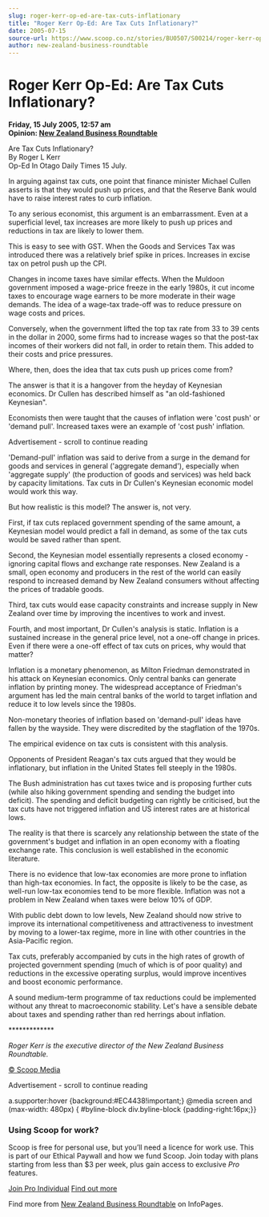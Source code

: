 ```yaml
---
slug: roger-kerr-op-ed-are-tax-cuts-inflationary
title: "Roger Kerr Op-Ed: Are Tax Cuts Inflationary?"
date: 2005-07-15
source-url: https://www.scoop.co.nz/stories/BU0507/S00214/roger-kerr-op-ed-are-tax-cuts-inflationary.htm
author: new-zealand-business-roundtable
---
```

Roger Kerr Op-Ed: Are Tax Cuts Inflationary?
============================================

**Friday, 15 July 2005, 12:57 am**  
**Opinion: [New Zealand Business Roundtable](https://info.scoop.co.nz/New_Zealand_Business_Roundtable)**

Are Tax Cuts Inflationary?  
By Roger L Kerr  
Op-Ed In Otago Daily Times 15 July.

In arguing against tax cuts, one point that finance minister Michael Cullen asserts is that they would push up prices, and that the Reserve Bank would have to raise interest rates to curb inflation.

To any serious economist, this argument is an embarrassment. Even at a superficial level, tax increases are more likely to push up prices and reductions in tax are likely to lower them.

This is easy to see with GST. When the Goods and Services Tax was introduced there was a relatively brief spike in prices. Increases in excise tax on petrol push up the CPI.

Changes in income taxes have similar effects. When the Muldoon government imposed a wage-price freeze in the early 1980s, it cut income taxes to encourage wage earners to be more moderate in their wage demands. The idea of a wage-tax trade-off was to reduce pressure on wage costs and prices.

Conversely, when the government lifted the top tax rate from 33 to 39 cents in the dollar in 2000, some firms had to increase wages so that the post-tax incomes of their workers did not fall, in order to retain them. This added to their costs and price pressures.

Where, then, does the idea that tax cuts push up prices come from?

The answer is that it is a hangover from the heyday of Keynesian economics. Dr Cullen has described himself as "an old-fashioned Keynesian".

Economists then were taught that the causes of inflation were 'cost push' or 'demand pull'. Increased taxes were an example of 'cost push' inflation.

Advertisement - scroll to continue reading





'Demand-pull' inflation was said to derive from a surge in the demand for goods and services in general ('aggregate demand'), especially when 'aggregate supply' (the production of goods and services) was held back by capacity limitations. Tax cuts in Dr Cullen's Keynesian economic model would work this way.

But how realistic is this model? The answer is, not very.

First, if tax cuts replaced government spending of the same amount, a Keynesian model would predict a fall in demand, as some of the tax cuts would be saved rather than spent.

Second, the Keynesian model essentially represents a closed economy - ignoring capital flows and exchange rate responses. New Zealand is a small, open economy and producers in the rest of the world can easily respond to increased demand by New Zealand consumers without affecting the prices of tradable goods.

Third, tax cuts would ease capacity constraints and increase supply in New Zealand over time by improving the incentives to work and invest.

Fourth, and most important, Dr Cullen's analysis is static. Inflation is a sustained increase in the general price level, not a one-off change in prices. Even if there were a one-off effect of tax cuts on prices, why would that matter?

Inflation is a monetary phenomenon, as Milton Friedman demonstrated in his attack on Keynesian economics. Only central banks can generate inflation by printing money. The widespread acceptance of Friedman's argument has led the main central banks of the world to target inflation and reduce it to low levels since the 1980s.

Non-monetary theories of inflation based on 'demand-pull' ideas have fallen by the wayside. They were discredited by the stagflation of the 1970s.

The empirical evidence on tax cuts is consistent with this analysis.

Opponents of President Reagan's tax cuts argued that they would be inflationary, but inflation in the United States fell steeply in the 1980s.

The Bush administration has cut taxes twice and is proposing further cuts (while also hiking government spending and sending the budget into deficit). The spending and deficit budgeting can rightly be criticised, but the tax cuts have not triggered inflation and US interest rates are at historical lows.

The reality is that there is scarcely any relationship between the state of the government's budget and inflation in an open economy with a floating exchange rate. This conclusion is well established in the economic literature.

There is no evidence that low-tax economies are more prone to inflation than high-tax economies. In fact, the opposite is likely to be the case, as well-run low-tax economies tend to be more flexible. Inflation was not a problem in New Zealand when taxes were below 10% of GDP.

With public debt down to low levels, New Zealand should now strive to improve its international competitiveness and attractiveness to investment by moving to a lower-tax regime, more in line with other countries in the Asia-Pacific region.

Tax cuts, preferably accompanied by cuts in the high rates of growth of projected government spending (much of which is of poor quality) and reductions in the excessive operating surplus, would improve incentives and boost economic performance.

A sound medium-term programme of tax reductions could be implemented without any threat to macroeconomic stability. Let's have a sensible debate about taxes and spending rather than red herrings about inflation.

\*\*\*\*\*\*\*\*\*\*\*\*\*

_Roger Kerr is the executive director of the New Zealand Business Roundtable._

  

[© Scoop Media](http://www.scoop.co.nz/about/terms.html)  

Advertisement - scroll to continue reading



a.supporter:hover {background:#EC4438!important;} @media screen and (max-width: 480px) { #byline-block div.byline-block {padding-right:16px;}}

### Using Scoop for work?

Scoop is free for personal use, but you’ll need a licence for work use. This is part of our Ethical Paywall and how we fund Scoop. Join today with plans starting from less than $3 per week, plus gain access to exclusive _Pro_ features.  
  
[Join Pro Individual](https://pro.scoop.co.nz/Individual/?from=ProIn24) [Find out more](https://pro.scoop.co.nz/using-scoop-for-work/?from=ProIn24)

Find more from [New Zealand Business Roundtable](https://info.scoop.co.nz/New_Zealand_Business_Roundtable) on InfoPages.